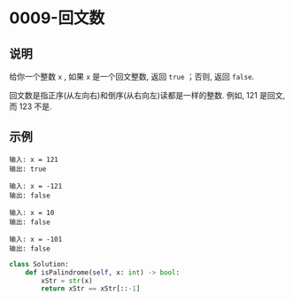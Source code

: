 # 0009-回文数

## 说明
给你一个整数 `x` , 如果 `x` 是一个回文整数, 返回 `true` ；否则, 返回 `false`.

回文数是指正序(从左向右)和倒序(从右向左)读都是一样的整数. 例如, 121 是回文, 而 123 不是.

## 示例
```
输入: x = 121
输出: true

输入: x = -121
输出: false

输入: x = 10
输出: false

输入: x = -101
输出: false
```


```python
class Solution:
    def isPalindrome(self, x: int) -> bool:
        xStr = str(x)
        return xStr == xStr[::-1]
```